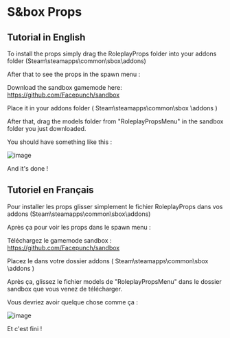# S&box Props

## Tutorial in English

To install the props simply drag the RoleplayProps folder into your addons folder (Steam\steamapps\common\sbox\addons)

After that to see the props in the spawn menu :

Download the sandbox gamemode here: https://github.com/Facepunch/sandbox

Place it in your addons folder ( Steam\steamapps\common\sbox \addons )

After that, drag the models folder from "RoleplayPropsMenu" in the sandbox folder you just downloaded.

You should have something like this :

![image](https://user-images.githubusercontent.com/59259007/128647917-d04ae061-544d-40fd-9823-60910e97ceee.png)

And it's done !


## Tutoriel en Français

Pour installer les props glisser simplement le fichier RoleplayProps dans vos addons (Steam\steamapps\common\sbox\addons)

Après ça pour voir les props dans le spawn menu :

Téléchargez le gamemode sandbox : https://github.com/Facepunch/sandbox

Placez le dans votre dossier addons ( Steam\steamapps\common\sbox \addons )

Après ça, glissez le fichier models de "RoleplayPropsMenu" dans le dossier sandbox que vous venez de télécharger.

Vous devriez avoir quelque chose comme ça :

![image](https://user-images.githubusercontent.com/59259007/128647917-d04ae061-544d-40fd-9823-60910e97ceee.png)

Et c'est fini !
